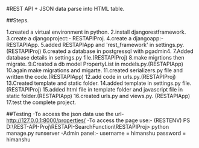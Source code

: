 #REST API + JSON data parse into HTML table.

##Steps.

1.created a virtual environment in python.
2.install djangorestframework.
3.create a djangoproject:- RESTAPIProj.
4.create a djangoapp:- RESTAPIApp.
5.added RESTAPIApp and 'rest_framework' in settings.py.(RESTAPIProj)
6.created a database in postgressql with pgadmin4.
7.Added database details in settings.py file.(RESTAPIProj)
8.make migrtions then migrate.
9.Created a db model PropertyList in models.py.(RESTAPIApp)
10.again make migrations and migarte.
11.created serializers.py file and written the code.(RESTAPIApp)
12.add code in urls.py.(RESTAPIProj)
13.Created template and static folder.
14.added template in settings.py file.(RESTAPIProj)
15.added html file in template folder and javascript file in static folder.(RESTAPIApp)
16.created urls.py and views.py. (RESTAPIApp)
17.test the complete project.

##Testing
-To access the json data use the url- http://127.0.0.1:8000/properties/
-To access the page use:- (RESTENV) PS D:\REST-API-Proj\RESTAPI-SearchFunction\RESTAPIProj> python manage.py runserver
-Admin panel:- username = himanshu
password = himanshu
